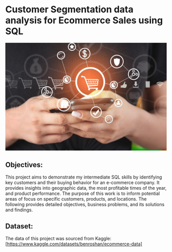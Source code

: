 # Customer Segmentation data analysis for Ecommerce Sales using SQL
![logo](https://github.com/amandamu0780/SQL_RFM_Ecommerce/blob/main/concepto-de-compras-en-linea.jpg)
## Objectives:
This project aims to demonstrate my intermediate SQL skills by identifying key customers and their buying behavior for an e-commerce company. It provides insights into geographic data, the most profitable times of the year, and product performance. The purpose of this work is to inform potential areas of focus on specific customers, products, and locations. The following provides detailed objectives, business problems, and its solutions and findings.
## Dataset:
The data of this project was sourced from Kaggle:[https://www.kaggle.com/datasets/benroshan/ecommerce-data]
